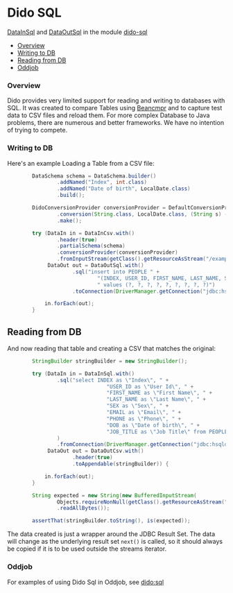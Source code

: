 Dido SQL
========

[DataInSql](http://rgordon.co.uk/projects/dido/current/api/dido/sql/DataInSql.html)
and [DataOutSql](http://rgordon.co.uk/projects/dido/current/api/dido/sql/DataOutSql.html)
in the module [dido-sql](../dido-sql)

- [Overview](#overview)
- [Writing to DB](#writing-to-db)
- [Reading from DB](#reading-from-db)
- [Oddjob](#oddjob)

### Overview

Dido provides very limited support for reading and writing to databases with SQL.
It was created to compare Tables using [Beancmpr](https://github.com/robjg/beancmpr) 
and to capture test data to CSV files and reload them. For more complex
Database to Java problems, there are numerous and better frameworks.
We have no intention of trying to compete.

### Writing to DB

Here's an example Loading a Table from a CSV file:
```java
        DataSchema schema = DataSchema.builder()
                .addNamed("Index", int.class)
                .addNamed("Date of birth", LocalDate.class)
                .build();

        DidoConversionProvider conversionProvider = DefaultConversionProvider.with()
                .conversion(String.class, LocalDate.class, (String s) -> LocalDate.parse(s))
                .make();

        try (DataIn in = DataInCsv.with()
                .header(true)
                .partialSchema(schema)
                .conversionProvider(conversionProvider)
                .fromInputStream(getClass().getResourceAsStream("/examples/people-100.csv"));
             DataOut out = DataOutSql.with()
                     .sql("insert into PEOPLE " +
                             "(INDEX, USER_ID, FIRST_NAME, LAST_NAME, SEX, EMAIL, PHONE, DOB, JOB_TITLE)" +
                             " values (?, ?, ?, ?, ?, ?, ?, ?, ?)")
                     .toConnection(DriverManager.getConnection("jdbc:hsqldb:mem:mymemdb", "SA", ""))) {

            in.forEach(out);
        }
```


## Reading from DB

And now reading that table and creating a CSV that matches the original:
```java
        StringBuilder stringBuilder = new StringBuilder();

        try (DataIn in = DataInSql.with()
                .sql("select INDEX as \"Index\", " +
                                "USER_ID as \"User Id\", " +
                                "FIRST_NAME as \"First Name\", " +
                                "LAST_NAME as \"Last Name\", " +
                                "SEX as \"Sex\", " +
                                "EMAIL as \"Email\", " +
                                "PHONE as \"Phone\", " +
                                "DOB as \"Date of birth\", " +
                                "JOB_TITLE as \"Job Title\" from PEOPLE"
                )
                .fromConnection(DriverManager.getConnection("jdbc:hsqldb:mem:mymemdb", "SA", ""));
             DataOut out = DataOutCsv.with()
                     .header(true)
                     .toAppendable(stringBuilder)) {

            in.forEach(out);
        }

        String expected = new String(new BufferedInputStream(
                Objects.requireNonNull(getClass().getResourceAsStream("/examples/people-100.csv")))
                .readAllBytes());

        assertThat(stringBuilder.toString(), is(expected));
```

The data created is just a wrapper around the JDBC Result Set. The data will change as
the underlying result set `next()` is called, so it should always be copied if it is to be
used outside the streams iterator.

### Oddjob

For examples of using Dido Sql in Oddjob, see [dido:sql](reference/dido/sql/SqlDido.md)

